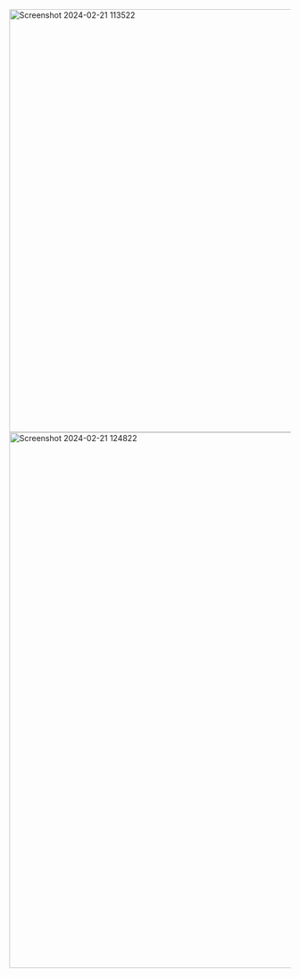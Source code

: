 <img width="758" alt="Screenshot 2024-02-21 113522" src="https://github.com/chinnapa5264/vivado_new/assets/108186801/df0f258e-1eb9-4aff-b509-a8f0893a777b">
<img width="960" alt="Screenshot 2024-02-21 124822" src="https://github.com/chinnapa5264/vivado_new/assets/108186801/28e4dd44-bb40-47c2-adcc-0a7f066d4148">
